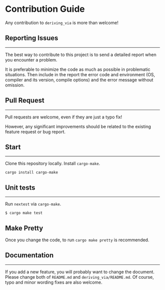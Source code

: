 # Contribution Guide

Any contribution to `deriving_via` is more than welcome!

## Reporting Issues
-------------------

The best way to contribute to this project is to send a detailed report when you encounter a problem.

It is preferable to minimize the code as much as possible in problematic situations.
Then include in the report the error code and environment (OS, compiler and its version, compile options) and the error message without omission.

## Pull Request
---------------
Pull requests are welcome, even if they are just a typo fix!

However, any significant improvements should be related to the existing feature request or bug report.

## Start
----------

Clone this repository locally.
Install `cargo-make`.

```shell
cargo install cargo-make
```

## Unit tests
-------------------

Run `nextest` via `cargo-make`.

```shell
$ cargo make test
```

## Make Pretty

Once you change the code, to run `cargo make pretty` is recommended. 

## Documentation
-----------------

If you add a new feature, you will probably want to change the document.
Please change both of `README.md` and `deriving_via/README.md`.
Of course, typo and minor wording fixes are also welcome.
